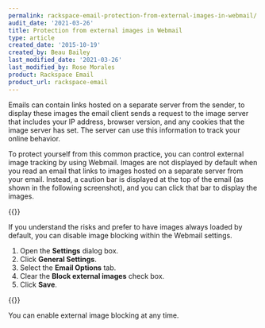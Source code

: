 ```yaml
---
permalink: rackspace-email-protection-from-external-images-in-webmail/
audit_date: '2021-03-26'
title: Protection from external images in Webmail
type: article
created_date: '2015-10-19'
created_by: Beau Bailey
last_modified_date: '2021-03-26'
last_modified_by: Rose Morales
product: Rackspace Email
product_url: rackspace-email
---
```


Emails can contain links hosted on a separate server from the sender,
to display these images the email client sends a request to the image server
that includes your IP address, browser version, and any cookies that
the image server has set. The server can use this information to
track your online behavior.

To protect yourself from this common practice, you can control external
image tracking by using Webmail. Images are not displayed by default when you read
an email that links to images hosted on a separate server from your email.
Instead, a caution bar is displayed at the top of the email (as shown in the
following screenshot), and you can click that bar to display the images.

{{<image src="ImageProtection-1_0.jpg" alt="" title="">}}

If you understand the risks and prefer to have images always loaded by default,
you can disable image blocking within the Webmail settings.

1. Open the **Settings** dialog box.
2. Click **General Settings**.
3. Select the **Email Options** tab.
4. Clear the **Block external images** check box.
5. Click **Save**.

{{<image src="ImageProtectionWebmail.png" alt="" title="">}}

You can enable external image blocking at any time.

